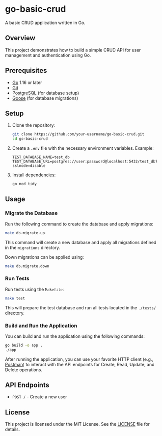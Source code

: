 # go-basic-crud

A basic CRUD application written in Go.

## Overview

This project demonstrates how to build a simple CRUD API for user management and authentication using Go.

## Prerequisites

- [Go](https://golang.org/dl/) 1.16 or later
- [Git](https://git-scm.com/)
- [PostgreSQL](https://www.postgresql.org/) (for database setup)
- [Goose](https://github.com/pressly/goose) (for database migrations)

## Setup

1. Clone the repository:

   ```sh
   git clone https://github.com/your-username/go-basic-crud.git
   cd go-basic-crud
   ```

2. Create a `.env` file with the necessary environment variables. Example:

   ```env
   TEST_DATABASE_NAME=test_db
   TEST_DATABASE_URL=postgres://user:password@localhost:5432/test_db?sslmode=disable
   ```

3. Install dependencies:

   ```sh
   go mod tidy
   ```

## Usage

### Migrate the Database

Run the following command to create the database and apply migrations:

```sh
make db.migrate.up
```

This command will create a new database and apply all migrations defined in the `migrations` directory.

Down migrations can be applied using:

```sh
make db.migrate.down
```

### Run Tests

Run tests using the `Makefile`:

```sh
make test
```

This will prepare the test database and run all tests located in the `./tests/` directory.

### Build and Run the Application

You can build and run the application using the following commands:

```sh
go build -o app .
./app
```

After running the application, you can use your favorite HTTP client (e.g., [Postman](https://www.postman.com)) to interact with the API endpoints for Create, Read, Update, and Delete operations.

## API Endpoints

- `POST /` - Create a new user

## License

This project is licensed under the MIT License. See the [LICENSE](LICENSE) file for details.
